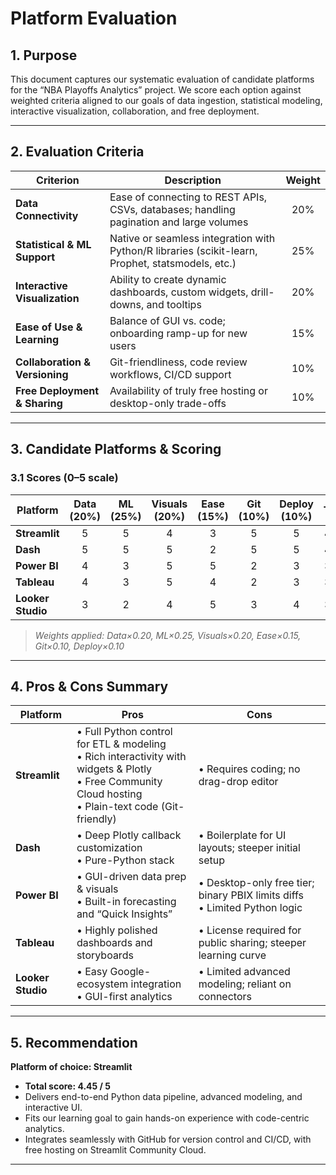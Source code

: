 # Platform Evaluation

## 1. Purpose

This document captures our systematic evaluation of candidate platforms for the “NBA Playoffs Analytics” project. We score each option against weighted criteria aligned to our goals of data ingestion, statistical modeling, interactive visualization, collaboration, and free deployment.

---

## 2. Evaluation Criteria

| Criterion                   | Description                                                                                      | Weight |
|-----------------------------|--------------------------------------------------------------------------------------------------|:------:|
| **Data Connectivity**       | Ease of connecting to REST APIs, CSVs, databases; handling pagination and large volumes          |  20%   |
| **Statistical & ML Support**| Native or seamless integration with Python/R libraries (scikit-learn, Prophet, statsmodels, etc.)|  25%   |
| **Interactive Visualization**| Ability to create dynamic dashboards, custom widgets, drill-downs, and tooltips                 |  20%   |
| **Ease of Use & Learning**  | Balance of GUI vs. code; onboarding ramp-up for new users                                        |  15%   |
| **Collaboration & Versioning** | Git-friendliness, code review workflows, CI/CD support                                        |  10%   |
| **Free Deployment & Sharing** | Availability of truly free hosting or desktop-only trade-offs                                  |  10%   |

---

## 3. Candidate Platforms & Scoring

### 3.1 Scores (0–5 scale)

| Platform        | Data (20%) | ML (25%) | Visuals (20%) | Ease (15%) | Git (10%) | Deploy (10%) | **Total** |
|-----------------|:----------:|:--------:|:-------------:|:----------:|:---------:|:------------:|:---------:|
| **Streamlit**   |     5      |    5     |       4       |     3      |     5     |      5       | **4.45**  |
| **Dash**        |     5      |    5     |       5       |     2      |     5     |      5       | **4.40**  |
| **Power BI**    |     4      |    3     |       5       |     5      |     2     |      3       | **3.90**  |
| **Tableau**     |     4      |    3     |       5       |     4      |     2     |      3       | **3.75**  |
|**Looker Studio**|     3      |    2     |       4       |     5      |     3     |      4       | **3.50**  |

> *Weights applied: Data×0.20, ML×0.25, Visuals×0.20, Ease×0.15, Git×0.10, Deploy×0.10*

---

## 4. Pros & Cons Summary

| Platform      | Pros                                                                                     | Cons                                                      |
|---------------|------------------------------------------------------------------------------------------|-----------------------------------------------------------|
| **Streamlit** | • Full Python control for ETL & modeling<br>• Rich interactivity with widgets & Plotly<br>• Free Community Cloud hosting<br>• Plain-text code (Git-friendly) | • Requires coding; no drag-drop editor                    |
| **Dash**      | • Deep Plotly callback customization<br>• Pure-Python stack                               | • Boilerplate for UI layouts; steeper initial setup       |
| **Power BI**  | • GUI-driven data prep & visuals<br>• Built-in forecasting and “Quick Insights”            | • Desktop-only free tier; binary PBIX limits diffs<br>• Limited Python logic |
| **Tableau**   | • Highly polished dashboards and storyboards                                              | • License required for public sharing; steeper learning curve |
| **Looker Studio** | • Easy Google-ecosystem integration<br>• GUI-first analytics                         | • Limited advanced modeling; reliant on connectors        |

---

## 5. Recommendation

**Platform of choice: Streamlit**

- **Total score: 4.45 / 5**  
- Delivers end-to-end Python data pipeline, advanced modeling, and interactive UI.  
- Fits our learning goal to gain hands-on experience with code-centric analytics.  
- Integrates seamlessly with GitHub for version control and CI/CD, with free hosting on Streamlit Community Cloud.

---
